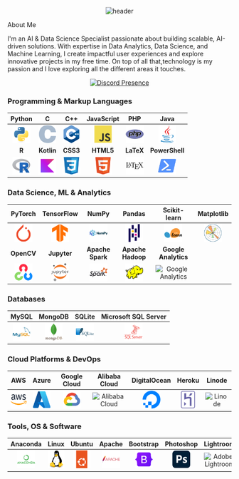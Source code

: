 <div align="center">
  
![header](https://capsule-render.vercel.app/api?type=venom&height=200&text=I%20am%20Abhinav.&fontSize=70&color=0:8871e5,100:b678c4&stroke=b678c4)
  
</div>

<div 

## About Me
I'm an AI & Data Science Specialist passionate about building scalable, AI-driven solutions. With expertise in Data Analytics, Data Science, and Machine Learning, I create impactful user experiences and explore innovative projects in my free time. On top of all that,technology is my passion and I love exploring all the different areas it touches.

</div>

<div align="center">
  
[![Discord Presence](https://lanyard.cnrad.dev/api/1107241247086739537?idleMessage=Working%20on%20Data%20with%20%E2%98%95)](https://discord.com/users/1107241247086739537)

</div>

### **Programming & Markup Languages**
| Python | C | C++ | JavaScript | PHP | Java |
| :---: | :---: | :---: | :---: | :---: | :---: |
| <img src="https://github.com/devicons/devicon/blob/master/icons/python/python-original.svg" title="Python" alt="Python" width="40" height="40"/> | <img src="https://github.com/devicons/devicon/blob/master/icons/c/c-original.svg" title="C" alt="C" width="40" height="40"/> | <img src="https://github.com/devicons/devicon/blob/master/icons/cplusplus/cplusplus-original.svg" title="C++" alt="C++" width="40" height="40"/> | <img src="https://github.com/devicons/devicon/blob/master/icons/javascript/javascript-original.svg" title="JavaScript" alt="JavaScript" width="40" height="40"/> | <img src="https://github.com/devicons/devicon/blob/master/icons/php/php-original.svg" title="PHP" alt="PHP" width="40" height="40"/> | <img src="https://github.com/devicons/devicon/blob/master/icons/java/java-original.svg" title="Java" alt="Java" width="40" height="40"/> |
| **R** | **Kotlin** | **CSS3** | **HTML5** | **LaTeX** | **PowerShell** |
| <img src="https://github.com/devicons/devicon/blob/master/icons/r/r-original.svg" title="R" alt="R" width="40" height="40"/> | <img src="https://github.com/devicons/devicon/blob/master/icons/kotlin/kotlin-original.svg" title="Kotlin" alt="Kotlin" width="40" height="40"/> | <img src="https://github.com/devicons/devicon/blob/master/icons/css3/css3-original.svg" title="CSS3" alt="CSS3" width="40" height="40"/> | <img src="https://github.com/devicons/devicon/blob/master/icons/html5/html5-original.svg" title="HTML5" alt="HTML5" width="40" height="40"/> | <img src="https://github.com/devicons/devicon/blob/master/icons/latex/latex-original.svg" title="LaTeX" alt="LaTeX" width="40" height="40"/> | <img src="https://github.com/devicons/devicon/blob/master/icons/powershell/powershell-original.svg" title="PowerShell" alt="PowerShell" width="40" height="40"/> |

### **Data Science, ML & Analytics**
| PyTorch | TensorFlow | NumPy | Pandas | Scikit-learn | Matplotlib |
| :---: | :---: | :---: | :---: | :---: | :---: |
| <img src="https://github.com/devicons/devicon/blob/master/icons/pytorch/pytorch-original.svg" title="PyTorch" alt="PyTorch" width="40" height="40"/> | <img src="https://github.com/devicons/devicon/blob/master/icons/tensorflow/tensorflow-original.svg" title="TensorFlow" alt="TensorFlow" width="40" height="40"/> | <img src="https://github.com/devicons/devicon/blob/master/icons/numpy/numpy-original-wordmark.svg" title="NumPy" alt="NumPy" width="40" height="40"/> | <img src="https://github.com/devicons/devicon/blob/master/icons/pandas/pandas-original.svg" title="Pandas" alt="Pandas" width="40" height="40"/> | <img src="https://github.com/devicons/devicon/blob/master/icons/scikitlearn/scikitlearn-original.svg" title="Scikit-learn" alt="Scikit-learn" width="40" height="40"/> | <img src="https://github.com/devicons/devicon/blob/master/icons/matplotlib/matplotlib-original.svg" title="Matplotlib" alt="Matplotlib" width="40" height="40"/> |
| **OpenCV** | **Jupyter** | **Apache Spark** | **Apache Hadoop** | **Google Analytics** |
| <img src="https://github.com/devicons/devicon/blob/master/icons/opencv/opencv-original.svg" title="OpenCV" alt="OpenCV" width="40" height="40"/> | <img src="https://github.com/devicons/devicon/blob/master/icons/jupyter/jupyter-original-wordmark.svg" title="Jupyter" alt="Jupyter" width="40" height="40"/> | <img src="https://github.com/devicons/devicon/blob/master/icons/apachespark/apachespark-original-wordmark.svg" title="Apache Spark" alt="Apache Spark" width="40" height="40"/> | <img src="https://github.com/devicons/devicon/blob/master/icons/hadoop/hadoop-original.svg" title="Apache Hadoop" alt="Apache Hadoop" width="40" height="40"/> | <img src="https://upload.wikimedia.org/wikipedia/commons/8/89/Logo_Google_Analytics.svg" title="Google Analytics" alt="Google Analytics" width="40" height="40"/> |

### **Databases**
| MySQL | MongoDB | SQLite | Microsoft SQL Server |
| :---: | :---: | :---: | :---: |
| <img src="https://github.com/devicons/devicon/blob/master/icons/mysql/mysql-original-wordmark.svg" title="MySQL" alt="MySQL" width="40" height="40"/> | <img src="https://github.com/devicons/devicon/blob/master/icons/mongodb/mongodb-original-wordmark.svg" title="MongoDB" alt="MongoDB" width="40" height="40"/> | <img src="https://github.com/devicons/devicon/blob/master/icons/sqlite/sqlite-original-wordmark.svg" title="SQLite" alt="SQLite" width="40" height="40"/> | <img src="https://github.com/devicons/devicon/blob/master/icons/microsoftsqlserver/microsoftsqlserver-plain-wordmark.svg" title="Microsoft SQL Server" alt="Microsoft SQL Server" width="40" height="40"/> |

### **Cloud Platforms & DevOps**
| AWS | Azure | Google Cloud | Alibaba Cloud | DigitalOcean | Heroku | Linode |
| :---: | :---: | :---: | :---: | :---: | :---: | :---: |
| <img src="https://github.com/devicons/devicon/blob/master/icons/amazonwebservices/amazonwebservices-original-wordmark.svg" title="AWS" alt="AWS" width="40" height="40"/> | <img src="https://github.com/devicons/devicon/blob/master/icons/azure/azure-original.svg" title="Azure" alt="Azure" width="40" height="40"/> | <img src="https://github.com/devicons/devicon/blob/master/icons/googlecloud/googlecloud-original.svg" title="Google Cloud" alt="Google Cloud" width="40" height="40"/> | <img src="https://www.vectorlogo.zone/logos/alibabacloud/alibabacloud-icon.svg" title="Alibaba Cloud" alt="Alibaba Cloud" width="40" height="40"/> | <img src="https://github.com/devicons/devicon/blob/master/icons/digitalocean/digitalocean-original.svg" title="DigitalOcean" alt="DigitalOcean" width="40" height="40"/> | <img src="https://github.com/devicons/devicon/blob/master/icons/heroku/heroku-original.svg" title="Heroku" alt="Heroku" width="40" height="40"/> | <img src="https://github.com/devicons/devicon/blob/master/icons/linode/linode-original-wordmark.svg" title="Linode" alt="Linode" width="40" height="40"/> |

### **Tools, OS & Software**
| Anaconda | Linux | Ubuntu | Apache | Bootstrap | Photoshop | Lightroom |
| :---: | :---: | :---: | :---: | :---: | :---: | :---: |
| <img src="https://github.com/devicons/devicon/blob/master/icons/anaconda/anaconda-original-wordmark.svg" title="Anaconda" alt="Anaconda" width="40" height="40"/> | <img src="https://github.com/devicons/devicon/blob/master/icons/linux/linux-original.svg" title="Linux" alt="Linux" width="40" height="40"/> | <img src="https://github.com/devicons/devicon/blob/master/icons/ubuntu/ubuntu-original.svg" title="Ubuntu" alt="Ubuntu" width="40" height="40"/> | <img src="https://github.com/devicons/devicon/blob/master/icons/apache/apache-original-wordmark.svg" title="Apache" alt="Apache" width="40" height="40"/> | <img src="https://github.com/devicons/devicon/blob/master/icons/bootstrap/bootstrap-original.svg" title="Bootstrap" alt="Bootstrap" width="40" height="40"/> | <img src="https://github.com/devicons/devicon/blob/master/icons/photoshop/photoshop-plain.svg" title="Adobe Photoshop" alt="Adobe Photoshop" width="40" height="40"/> | <img src="https://www.vectorlogo.zone/logos/adobe_lightroom/adobe_lightroom-icon.svg" title="Adobe Lightroom" alt="Adobe Lightroom" width="40" height="40"/> |


